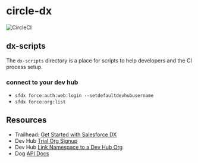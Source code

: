 # circle-dx
![CircleCI](https://circleci.com/gh/CodeScience/hello-dx.svg?style=svg&circle-token=4a464ee69ca07cf45740bff043d8ffa19fb8c722)



## dx-scripts

The `dx-scripts` directory is a place for scripts to help developers and the CI process setup.  

### connect to your dev hub

- `sfdx force:auth:web:login --setdefaultdevhubusername`
- `sfdx force:org:list`


## Resources
- Trailhead: [Get Started with Salesforce DX](https://trailhead.salesforce.com/trails/sfdx_get_started)
- Dev Hub [Trial Org Signup](https://developer.salesforce.com/promotions/orgs/dx-signup)
- Dev Hub [Link Namespace to a Dev Hub Org](https://developer.salesforce.com/docs/atlas.en-us.sfdx_dev.meta/sfdx_dev/sfdx_dev_reg_namespace.htm)
- Dog [API Docs](https://dog.ceo/dog-api/)



